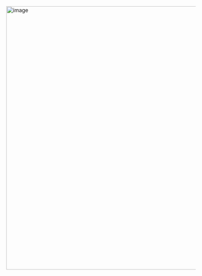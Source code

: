 <img width="698" height="701" alt="image" src="https://github.com/user-attachments/assets/b7bb8879-b3b4-44e9-bcc1-b44b304dcf5b" />
